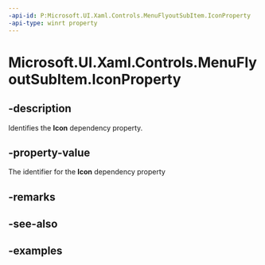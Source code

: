 ```yaml
---
-api-id: P:Microsoft.UI.Xaml.Controls.MenuFlyoutSubItem.IconProperty
-api-type: winrt property
---
```


<!-- Property syntax.
public DependencyProperty IconProperty { get; }
-->

# Microsoft.UI.Xaml.Controls.MenuFlyoutSubItem.IconProperty

## -description
Identifies the **Icon** dependency property.

## -property-value
The identifier for the **Icon** dependency property

## -remarks

## -see-also

## -examples

